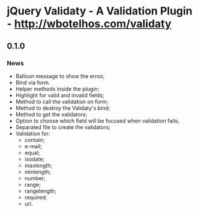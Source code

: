 # jQuery Validaty - A Validation Plugin - http://wbotelhos.com/validaty

## 0.1.0

### News

+ Balloon message to show the erros;
+ Bind via form.
+ Helper methods inside the plugin;
+ Highlight for valid and invalid fields;
+ Method to call the validation on form;
+ Method to destroy the Validaty's bind;
+ Method to get the validators;
+ Option to choose which field will be focused when validation fails;
+ Separated file to create the validators;
+ Validation for:
  - contain;
  - e-mail;
  - equal;
  - isodate;
  - maxlength;
  - minlength;
  - number;
  - range;
  - rangelength;
  - required;
  - url.
